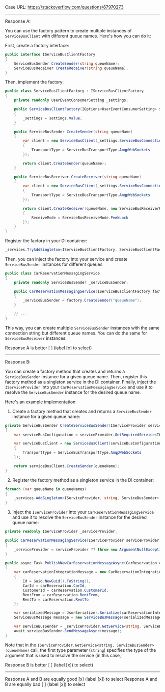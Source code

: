 Case URL: https://stackoverflow.com/questions/67970273

------
Response A:

You can use the factory pattern to create multiple instances of `ServiceBusClient` with different queue names. Here's how you can do it:

First, create a factory interface:
```c#
public interface IServiceBusClientFactory
{
    ServiceBusSender CreateSender(string queueName);
    ServiceBusReceiver CreateReceiver(string queueName);
}
```

Then, implement the factory:
```c#
public class ServiceBusClientFactory : IServiceBusClientFactory
{
    private readonly UserEventConsumerSetting _settings;

    public ServiceBusClientFactory(IOptions<UserEventConsumerSetting> settings)
    {
        _settings = settings.Value;
    }

    public ServiceBusSender CreateSender(string queueName)
    {
        var client = new ServiceBusClient(_settings.ServiceBusConnectionString, new ServiceBusClientOptions
        {
            TransportType = ServiceBusTransportType.AmqpWebSockets
        });

        return client.CreateSender(queueName);
    }

    public ServiceBusReceiver CreateReceiver(string queueName)
    {
        var client = new ServiceBusClient(_settings.ServiceBusConnectionString, new ServiceBusClientOptions
        {
            TransportType = ServiceBusTransportType.AmqpWebSockets
        });

        return client.CreateReceiver(queueName, new ServiceBusReceiverOptions
        {
            ReceiveMode = ServiceBusReceiveMode.PeekLock
        });
    }
}
```

Register the factory in your DI container:
```c#
_services.TryAddSingleton<IServiceBusClientFactory, ServiceBusClientFactory>();
```

Then, you can inject the factory into your service and create `ServiceBusSender` instances for different queues:
```c#
public class CarReservationMessagingService
{
    private readonly ServiceBusSender _serviceBusSender;

    public CarReservationMessagingService(IServiceBusClientFactory factory)
    {
        _serviceBusSender = factory.CreateSender("queueName");
    }

    // ...
}
```

This way, you can create multiple `ServiceBusSender` instances with the same connection string but different queue names. You can do the same for `ServiceBusReceiver` instances.

Response A is better [ ] (label [x] to select)

-------
Response B:

You can create a factory method that creates and returns a `ServiceBusSender` instance for a given queue name. Then, register this factory method as a singleton service in the DI container. Finally, inject the `IServiceProvider` into your `CarReservationMessagingService` and use it to resolve the `ServiceBusSender` instance for the desired queue name.

Here's an example implementation:

1. Create a factory method that creates and returns a `ServiceBusSender` instance for a given queue name:
```c#
private ServiceBusSender CreateServiceBusSender(IServiceProvider serviceProvider, string queueName)
{
    var serviceBusConfiguration = serviceProvider.GetRequiredService<IOptions<UserEventConsumerSetting>>().Value;

    var serviceBusClient = new ServiceBusClient(serviceBusConfiguration.ServiceBusConnectionString, new ServiceBusClientOptions
    {
        TransportType = ServiceBusTransportType.AmqpWebSockets
    });

    return serviceBusClient.CreateSender(queueName);
}
```

2. Register the factory method as a singleton service in the DI container:
```c#
foreach (var queueName in queueNames)
{
    _services.AddSingleton<IServiceProvider, string, ServiceBusSender>(CreateServiceBusSender);
}
```

3. Inject the `IServiceProvider` into your `CarReservationMessagingService` and use it to resolve the `ServiceBusSender` instance for the desired queue name:
```c#
private readonly IServiceProvider _serviceProvider;

public CarReservationMessagingService(IServiceProvider serviceProvider)
{
    _serviceProvider = serviceProvider ?? throw new ArgumentNullException(nameof(serviceProvider));
}

public async Task PublishNewCarReservationMessageAsync(CarReservation carReservation, string queueName)
{
    var carReservationIntegrationMessage = new CarReservationIntegrationMessage
    {
        Id = Guid.NewGuid().ToString(),
        CarId = carReservation.CarId,
        CustomerId = carReservation.CustomerId,
        RentFrom = carReservation.RentFrom,
        RentTo = carReservation.RentTo
    };

    var serializedMessage = JsonSerializer.Serialize(carReservationIntegrationMessage);
    ServiceBusMessage message = new ServiceBusMessage(serializedMessage);

    var serviceBusSender = _serviceProvider.GetService<string, ServiceBusSender>(queueName);
    await serviceBusSender.SendMessageAsync(message);
}
``` 

Note that in the `IServiceProvider.GetService<string, ServiceBusSender>(queueName)` call, the first type parameter (`string`) specifies the type of the argument that is used to resolve the service (in this case,

Response B is better [ ] (label [x]) to select)

-------

Response A and B are equally good [x] (label [x]) to select
Response A and B are equally bad [ ] (label [x]) to select
